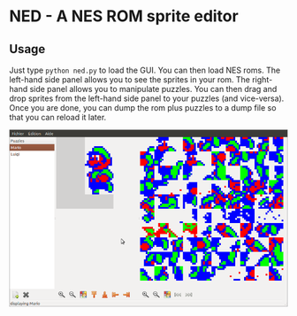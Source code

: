 # NED - A NES ROM sprite editor #

## Usage ##

Just type `python ned.py` to load the GUI. You can then load NES roms. The
left-hand side panel allows you to see the sprites in your rom. The right-hand
side panel allows you to manipulate puzzles. You can then drag and drop
sprites from the left-hand side panel to your puzzles (and vice-versa). Once
you are done, you can dump the rom plus puzzles to a dump file so that you can
reload it later.

![ned screenshot](https://github.com/ClemHout/ned/raw/master/screenshot.png "ned screenshot")

